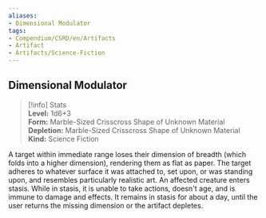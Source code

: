 ```yaml
---
aliases:
- Dimensional Modulator
tags:
- Compendium/CSRD/en/Artifacts
- Artifact
- Artifacts/Science-Fiction
---
```


  
## Dimensional Modulator  
>[!info] Stats  
> **Level:** 1d6+3  
> **Form:** Marble-Sized Crisscross Shape of Unknown Material  
> **Depletion:** Marble-Sized Crisscross Shape of Unknown Material  
> **Kind:** Science Fiction
  
A target within immediate range loses their dimension of breadth (which folds into a higher dimension), rendering them as flat as paper. The target adheres to whatever surface it was attached to, set upon, or was standing upon, and resembles particularly realistic art. An affected creature enters stasis. While in stasis, it is unable to take actions, doesn't age, and is immune to damage and effects. It remains in stasis for about a day, until the user returns the missing dimension or the artifact depletes.